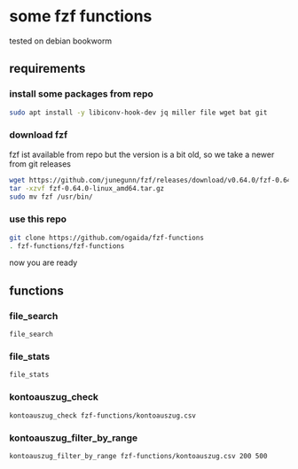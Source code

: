 # some fzf functions

tested on debian bookworm

## requirements

### install some packages from repo

```bash
sudo apt install -y libiconv-hook-dev jq miller file wget bat git
```

### download fzf

fzf ist available from repo but the version is a bit old, so we take a newer from git releases

```bash
wget https://github.com/junegunn/fzf/releases/download/v0.64.0/fzf-0.64.0-linux_amd64.tar.gz
tar -xzvf fzf-0.64.0-linux_amd64.tar.gz
sudo mv fzf /usr/bin/
```

### use this repo

```bash
git clone https://github.com/ogaida/fzf-functions
. fzf-functions/fzf-functions
```
now you are ready

## functions

### file_search

`file_search`

### file_stats

`file_stats`

### kontoauszug_check

`kontoauszug_check fzf-functions/kontoauszug.csv`

### kontoauszug_filter_by_range

`kontoauszug_filter_by_range fzf-functions/kontoauszug.csv 200 500`